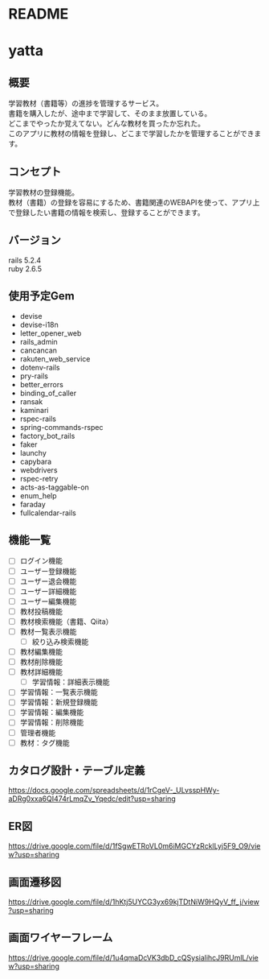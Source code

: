 # README

# yatta

## 概要
学習教材（書籍等）の進捗を管理するサービス。  
書籍を購入したが、途中まで学習して、そのまま放置している。  
どこまでやったか覚えてない。どんな教材を買ったか忘れた。  
このアプリに教材の情報を登録し、どこまで学習したかを管理することができます。

## コンセプト
学習教材の登録機能。  
教材（書籍）の登録を容易にするため、書籍関連のWEBAPIを使って、アプリ上で登録したい書籍の情報を検索し、登録することができます。

## バージョン
rails 5.2.4  
ruby 2.6.5

## 使用予定Gem
* devise
* devise-i18n
* letter_opener_web
* rails_admin
* cancancan
* rakuten_web_service
* dotenv-rails
* pry-rails
* better_errors
* binding_of_caller
* ransak
* kaminari
* rspec-rails
* spring-commands-rspec
* factory_bot_rails
* faker
* launchy
* capybara
* webdrivers
* rspec-retry
* acts-as-taggable-on
* enum_help
* faraday
* fullcalendar-rails


## 機能一覧
- [ ] ログイン機能
- [ ] ユーザー登録機能
- [ ] ユーザー退会機能
- [ ] ユーザー詳細機能
- [ ] ユーザー編集機能
- [ ] 教材投稿機能
- [ ] 教材検索機能（書籍、Qiita）
- [ ] 教材一覧表示機能
  - [ ] 絞り込み検索機能
- [ ] 教材編集機能
- [ ] 教材削除機能
- [ ] 教材詳細機能
  - [ ] 学習情報：詳細表示機能
- [ ] 学習情報：一覧表示機能
- [ ] 学習情報：新規登録機能
- [ ] 学習情報：編集機能
- [ ] 学習情報：削除機能
- [ ] 管理者機能
- [ ] 教材：タグ機能

## カタログ設計・テーブル定義
https://docs.google.com/spreadsheets/d/1rCgeV-_ULvsspHWy-aDRg0xxa6QI474rLmqZv_Yqedc/edit?usp=sharing

## ER図
https://drive.google.com/file/d/1fSgwETRoVL0m6iMGCYzRcklLyj5F9_O9/view?usp=sharing

## 画面遷移図
https://drive.google.com/file/d/1hKtj5UYCG3yx69kjTDtNiW9HQyV_ff_j/view?usp=sharing

## 画面ワイヤーフレーム
https://drive.google.com/file/d/1u4qmaDcVK3dbD_cQSysialihcJ9RUmlL/view?usp=sharing